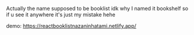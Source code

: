Actually the name supposed to be booklist idk why I named it bookshelf so if u see it anywhere it's just my mistake hehe

demo: https://reactbooklistnazaninhatami.netlify.app/
